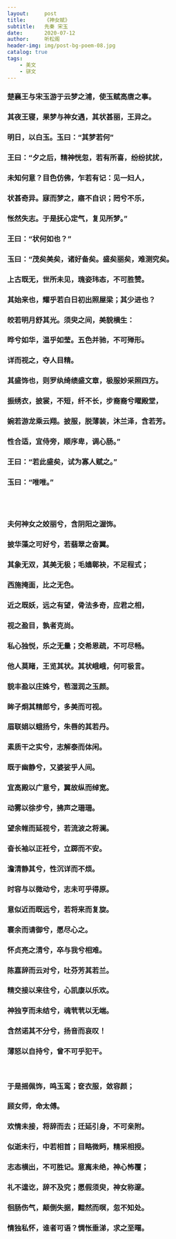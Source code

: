 ```yaml
---
layout:     post
title:      《神女赋》
subtitle:   先秦 宋玉
date:       2020-07-12
author:     听松阁
header-img: img/post-bg-poem-08.jpg
catalog: true
tags:
    - 美文
    - 骈文
---
```


### 楚襄王与宋玉游于云梦之浦，使玉赋高唐之事。
### 其夜王寝，果梦与神女遇，其状甚丽，王异之。
### 明日，以白玉。玉曰：“其梦若何”
### 王曰：“夕之后，精神恍忽，若有所喜，纷纷扰扰，
### 未知何意？目色仿佛，乍若有记：见一妇人，
### 状甚奇异。寐而梦之，寤不自识；罔兮不乐，
### 怅然失志。于是抚心定气，复见所梦。”
### 王曰：“状何如也？”
### 玉曰：“茂矣美矣，诸好备矣。盛矣丽矣，难测究矣。
### 上古既无，世所未见，瑰姿玮态，不可胜赞。
### 其始来也，耀乎若白日初出照屋梁；其少进也？
### 皎若明月舒其光。须臾之间，美貌横生：
### 晔兮如华，温乎如莹。五色并驰，不可殚形。
### 详而视之，夺人目精。
### 其盛饰也，则罗纨绮绩盛文章，极服妙采照四方。
### 振绣衣，披裳，不短，纤不长，步裔裔兮曜殿堂，
### 婉若游龙乘云翔。披服，脱薄装，沐兰泽，含若芳。
### 性合适，宜侍旁，顺序卑，调心肠。”
### 王曰：“若此盛矣，试为寡人赋之。”
### 玉曰：“唯唯。”
<br>
<br>

### 夫何神女之姣丽兮，含阴阳之渥饰。
### 披华藻之可好兮，若翡翠之奋翼。
### 其象无双，其美无极；毛嫱鄣袂，不足程式；
### 西施掩面，比之无色。
### 近之既妖，远之有望，骨法多奇，应君之相，
### 视之盈目，孰者克尚。
### 私心独悦，乐之无量；交希恩疏，不可尽畅。
### 他人莫睹，王览其状。其状峨峨，何可极言。
### 貌丰盈以庄姝兮，苞湿润之玉颜。
### 眸子炯其精郎兮，多美而可视。
### 眉联娟以蛾扬兮，朱唇的其若丹。
### 素质干之实兮，志解泰而体闲。
### 既于幽静兮，又婆娑乎人间。
### 宜高殿以广意兮，翼故纵而绰宽。
### 动雾以徐步兮，拂声之珊珊。
### 望余帷而延视兮，若流波之将澜。
### 奋长袖以正衽兮，立踯而不安。
### 澹清静其兮，性沉详而不烦。
### 时容与以微动兮，志未可乎得原。
### 意似近而既远兮，若将来而复旋。
### 褰余而请御兮，愿尽心之。
### 怀贞亮之清兮，卒与我兮相难。
### 陈嘉辞而云对兮，吐芬芳其若兰。
### 精交接以来往兮，心凯康以乐欢。
### 神独亨而未结兮，魂茕茕以无端。
### 含然诺其不分兮，扬音而哀叹！
### 薄怒以自持兮，曾不可乎犯干。
<br>

### 于是摇佩饰，鸣玉鸾；奁衣服，敛容颜；
### 顾女师，命太傅。
### 欢情未接，将辞而去；迁延引身，不可亲附。
### 似逝未行，中若相首；目略微眄，精采相授。
### 志态横出，不可胜记。意离未绝，神心怖覆；
### 礼不遑讫，辞不及究；愿假须臾，神女称邃。
### 徊肠伤气，颠倒失据，黯然而暝，忽不知处。
### 情独私怀，谁者可语？惆怅垂涕，求之至曙。

